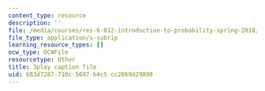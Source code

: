 ```yaml
---
content_type: resource
description: ''
file: /media/courses/res-6-012-introduction-to-probability-spring-2018/683d7287710c5697b4c5cc2869d29898_WSrVCCBOeg4.vtt
file_type: application/x-subrip
learning_resource_types: []
ocw_type: OCWFile
resourcetype: Other
title: 3play caption file
uid: 683d7287-710c-5697-b4c5-cc2869d29898
---
```

